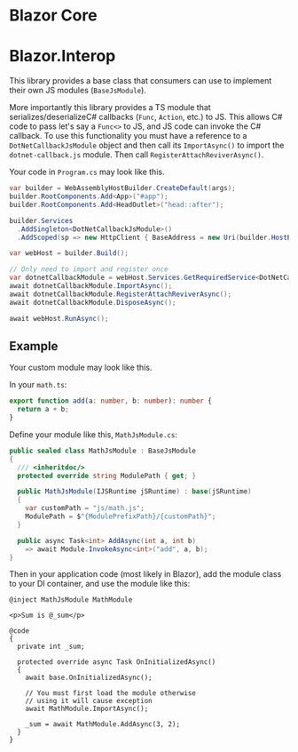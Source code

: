 # Blazor Core

# Blazor.Interop
This library provides a base class that consumers can use to
implement their own JS modules (`BaseJsModule`).

More importantly this library provides a TS module that
serializes/deserializeC# callbacks (`Func`, `Action`, etc.) to JS.
This allows C# code to pass let's say a `Func<>` to JS, and JS code
can invoke the C# callback. To use this functionality you must
have a reference to a `DotNetCallbackJsModule` object and then
call its `ImportAsync()` to import the `dotnet-callback.js` module.
Then call `RegisterAttachReviverAsync()`.

Your code in `Program.cs` may look like this.
```cs
var builder = WebAssemblyHostBuilder.CreateDefault(args);
builder.RootComponents.Add<App>("#app");
builder.RootComponents.Add<HeadOutlet>("head::after");

builder.Services
  .AddSingleton<DotNetCallbackJsModule>()
  .AddScoped(sp => new HttpClient { BaseAddress = new Uri(builder.HostEnvironment.BaseAddress) });

var webHost = builder.Build();

// Only need to import and register once
var dotnetCallbackModule = webHost.Services.GetRequiredService<DotNetCallbackJsModule>();
await dotnetCallbackModule.ImportAsync();
await dotnetCallbackModule.RegisterAttachReviverAsync();
await dotnetCallbackModule.DisposeAsync();

await webHost.RunAsync();
```

## Example
Your custom module may look like this.

In your `math.ts`:
```ts
export function add(a: number, b: number): number {
  return a + b;
}
```

Define your module like this, `MathJsModule.cs`:
```cs
public sealed class MathJsModule : BaseJsModule
{
  /// <inheritdoc/>
  protected override string ModulePath { get; }

  public MathJsModule(IJSRuntime jSRuntime) : base(jSRuntime)
  {
    var customPath = "js/math.js";
    ModulePath = $"{ModulePrefixPath}/{customPath}";
  }

  public async Task<int> AddAsync(int a, int b)
    => await Module.InvokeAsync<int>("add", a, b);
}
```

Then in your application code (most likely in Blazor), 
add the module class to your DI container, and use the module like this:
```razor
@inject MathJsModule MathModule

<p>Sum is @_sum</p>

@code
{
  private int _sum;

  protected override async Task OnInitializedAsync()
  {
    await base.OnInitializedAsync();

    // You must first load the module otherwise
    // using it will cause exception
    await MathModule.ImportAsync();

    _sum = await MathModule.AddAsync(3, 2);
  }
}
```
